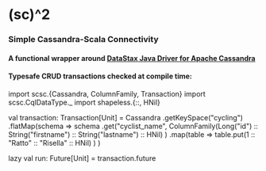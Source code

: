 # (sc)^2 
### Simple Cassandra-Scala Connectivity
#### A functional wrapper around [DataStax Java Driver for Apache Cassandra](https://github.com/datastax/java-driver)

#### Typesafe CRUD transactions checked at compile time:

import scsc.{Cassandra, ColumnFamily, Transaction}
import scsc.CqlDataType._
import shapeless.{::, HNil}


val transaction: Transaction[Unit] = Cassandra
  .getKeySpace("cycling")
  .flatMap(schema =>
      schema
        .get("cyclist_name",
             ColumnFamily(Long("id") :: String("firstname") :: String("lastname") :: HNil)
             )
        .map(table =>
               table.put(1 :: "Ratto" :: "Risella" :: HNil)
             )
  )

lazy val run: Future[Unit] = transaction.future
